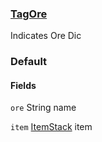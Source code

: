 ### [TagOre](https://ecdcaeb.github.io/ResourceModLoader/zh_cn/deserializer/)

Indicates Ore Dic
### Default

#### Fields

`ore` String  name

`item` [ItemStack](https://ecdcaeb.github.io/ResourceModLoader/zh_cn/deserializer/ItemStack) item
